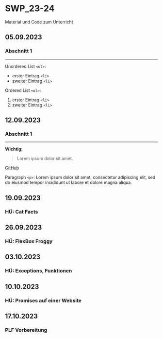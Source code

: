 # SWP_23-24
Material und Code zum Unterricht


## 05.09.2023
### Abschnitt 1
---
Unordered List `<ul>`:
- erster Eintrag `<li>`
- zweiter Eintrag `<li>`

Ordered List `<ol>`:
1. erster Eintrag `<li>`
2. zweiter Eintrag `<li>`


## 12.09.2023
### Abschnitt 1
---
**Wichtig:**
> Lorem ipsum dolor sit amet.

[GitHub](https://github.com)

Paragraph `<p>`:
Lorem ipsum dolor sit amet, consectetur adipiscing elit, sed do eiusmod tempor incididunt ut labore et dolore magna aliqua.


## 19.09.2023
### HÜ: Cat Facts

## 26.09.2023
### HÜ: FlexBox Froggy

## 03.10.2023
### HÜ: Exceptions, Funktionen

## 10.10.2023
### HÜ: Promises auf einer Website

## 17.10.2023
### PLF Vorbereitung